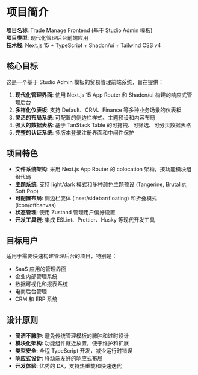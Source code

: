 # 项目简介

**项目名称**: Trade Manage Frontend (基于 Studio Admin 模板)  
**项目类型**: 现代化管理后台前端应用  
**技术栈**: Next.js 15 + TypeScript + Shadcn/ui + Tailwind CSS v4

## 核心目标

这是一个基于 Studio Admin 模板的贸易管理前端系统，旨在提供：

1. **现代化管理界面**: 使用 Next.js 15 App Router 和 Shadcn/ui 构建的响应式管理后台
2. **多样化仪表板**: 支持 Default、CRM、Finance 等多种业务场景的仪表板
3. **灵活的布局系统**: 可配置的侧边栏样式、主题预设和内容布局
4. **强大的数据表格**: 基于 TanStack Table 的可拖拽、可筛选、可分页数据表格
5. **完整的认证系统**: 多版本登录注册界面和中间件保护

## 项目特色

- **文件系统架构**: 采用 Next.js App Router 的 colocation 架构，按功能模块组织代码
- **主题系统**: 支持 light/dark 模式和多种颜色主题预设 (Tangerine, Brutalist, Soft Pop)
- **可配置布局**: 侧边栏变体 (inset/sidebar/floating) 和折叠模式 (icon/offcanvas)
- **状态管理**: 使用 Zustand 管理用户偏好设置
- **开发工具链**: 集成 ESLint、Prettier、Husky 等现代开发工具

## 目标用户

适用于需要快速构建管理后台的项目，特别是：

- SaaS 应用的管理界面
- 企业内部管理系统
- 数据可视化和报表系统
- 电商后台管理
- CRM 和 ERP 系统

## 设计原则

- **简洁不臃肿**: 避免传统管理模板的臃肿和过时设计
- **模块化架构**: 功能组件就近放置，便于维护和扩展
- **类型安全**: 全程 TypeScript 开发，减少运行时错误
- **响应式设计**: 移动端友好的响应式布局
- **开发体验**: 优秀的 DX，支持热重载和快速迭代
